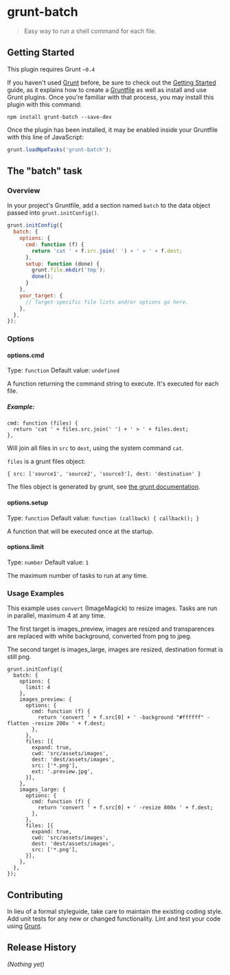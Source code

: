 # grunt-batch

> Easy way to run a shell command for each file.

## Getting Started
This plugin requires Grunt `~0.4`

If you haven't used [Grunt](http://gruntjs.com/) before, be sure to check out the [Getting Started](http://gruntjs.com/getting-started) guide, as it explains how to create a [Gruntfile](http://gruntjs.com/sample-gruntfile) as well as install and use Grunt plugins. Once you're familiar with that process, you may install this plugin with this command:

```shell
npm install grunt-batch --save-dev
```

Once the plugin has been installed, it may be enabled inside your Gruntfile with this line of JavaScript:

```js
grunt.loadNpmTasks('grunt-batch');
```

## The "batch" task

### Overview
In your project's Gruntfile, add a section named `batch` to the data object passed into `grunt.initConfig()`.

```js
grunt.initConfig({
  batch: {
    options: {
      cmd: function (f) {
        return 'cat ' + f.src.join(' ') + ' > ' + f.dest;
      },
      setup: function (done) {
        grunt.file.mkdir('tmp');
        done();
      }
    },
    your_target: {
      // Target-specific file lists and/or options go here.
    },
  },
});
```

### Options

#### options.cmd

Type: `function`
Default value: `undefined`

A function returning the command string to execute. It's executed for each file.

##### Example:

    cmd: function (files) {
      return 'cat ' + files.src.join(' ') + ' > ' + files.dest;
    },

Will join all files in `src` to `dest`, using the system command `cat`.

`files` is a grunt files object:

    { src: ['source1', 'source2', 'source3'], dest: 'destination' }

The files object is generated by grunt, see [the grunt documentation](http://gruntjs.com/configuring-tasks#building-the-files-object-dynamically).

#### options.setup

Type: `function`
Default value:  `function (callback) { callback(); }`

A function that will be executed once at the startup.

#### options.limit

Type: `number`
Default value: `1`

The maximum number of tasks to run at any time. 

### Usage Examples

This example uses `convert` (ImageMagick) to resize images. Tasks are run
in parallel, maximum 4 at any time.  

The first target is images_preview, images are resized and transparences are replaced with white background,
converted from png to jpeg.

The second target is images_large, images are resized, destination format is still png.

    grunt.initConfig({
      batch: {
        options: {
          limit: 4
        },
        images_preview: {
          options: {
            cmd: function (f) {
              return 'convert ' + f.src[0] + ' -background "#ffffff" -flatten -resize 200x ' + f.dest;
            },
          },
          files: [{
            expand: true,
            cwd: 'src/assets/images',
            dest: 'dest/assets/images',
            src: ['*.png'],
            ext: '.preview.jpg',
          }],
        },
        images_large: {
          options: {
            cmd: function (f) {
              return 'convert ' + f.src[0] + ' -resize 800x ' + f.dest;
            },
          },
          files: [{
            expand: true,
            cwd: 'src/assets/images',
            dest: 'dest/assets/images',
            src: ['*.png'],
          }],
        },
      },
    });

## Contributing
In lieu of a formal styleguide, take care to maintain the existing coding style. Add unit tests for any new or changed functionality. Lint and test your code using [Grunt](http://gruntjs.com/).

## Release History
_(Nothing yet)_
